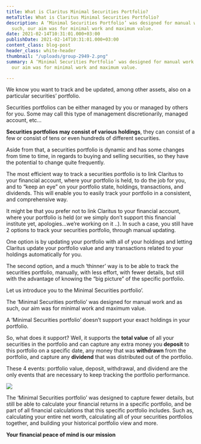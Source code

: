 ```yaml
---
title: What is Claritus Minimal Securities Portfolio?
metaTitle: What is Claritus Minimal Securities Portfolio?
description: A ‘Minimal Securities Portfolio’ was designed for manual work and as
  such, our aim was for minimal work and maximum value.
date: 2021-02-14T10:31:01.000+03:00
publishDate: 2021-02-14T10:31:01.000+03:00
content_class: blog-post
header_class: white-header
thumbnail: "/uploads/group-2949-2.png"
summary: A ‘Minimal Securities Portfolio’ was designed for manual work and as such,
  our aim was for minimal work and maximum value.

---
```


We know you want to track and be updated, among other assets, also on a particular securities’ portfolio.

Securities portfolios can be either managed by you or managed by others for you. Some may call this type of management discretionarily, managed account, etc...

**Securities portfolios may consist of various holdings**, they can consist of a few or consist of tens or even hundreds of different securities.

Aside from that, a securities portfolio is dynamic and has some changes from time to time, in regards to buying and selling securities, so they have the potential to change quite frequently.

The most efficient way to track a securities portfolio is to link Claritus to your financial account, where your portfolio is held, to do the job for you, and to “keep an eye” on your portfolio state, holdings, transactions, and dividends. This will enable you to easily track your portfolio in a consistent, and comprehensive way.

It might be that you prefer not to link Claritus to your financial account, where your portfolio is held (or we simply don’t support this financial institute yet, apologies…we’re working on it ..). In such a case, you still have 2 options to track your securities portfolio, through manual updating.

One option is by updating your portfolio with all of your holdings and letting Claritus update your portfolio value and any transactions related to your holdings automatically for you.

The second option, and a much ‘thinner’ way is to be able to track the securities portfolio, manually, with less effort, with fewer details, but still with the advantage of knowing the “big picture” of the specific portfolio.

Let us introduce you to the Minimal Securities portfolio’.

The ‘Minimal Securities portfolio’ was designed for manual work and as such, our aim was for minimal work and maximum value.

A ‘Minimal Securities portfolio’ doesn’t support your exact holdings in your portfolio.

So, what does it support? Well, it supports the **total value** of all your securities in the portfolio and can capture any extra money you **deposit** to this portfolio on a specific date, any money that was **withdrawn** from the portfolio, and capture any **dividend** that was distributed out of the portfolio.

These 4 events: portfolio value, deposit, withdrawal, and dividend are the only events that are necessary to keep tracking the portfolio performance.

![](/uploads/blackbox-1.gif)

The  ‘Minimal Securities portfolio’ was designed to capture fewer details, but still be able to calculate your financial returns in a specific portfolio, and be part of all financial calculations that this specific portfolio includes.  Such as, calculating your entire net worth, calculating all of your securities portfolios together, and building your historical portfolio view and more.

**Your financial peace of mind is our mission**
